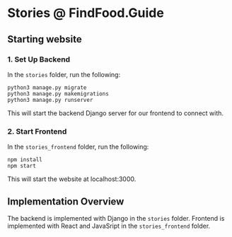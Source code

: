 # Stories @ FindFood.Guide

## Starting website

### 1. Set Up Backend 
In the `stories` folder, run the following:
```
python3 manage.py migrate      
python3 manage.py makemigrations
python3 manage.py runserver
```
This will start the backend Django server for our frontend to connect with.

### 2. Start Frontend
In the `stories_frontend` folder, run the following:
```
npm install
npm start
```
This will start the website at localhost:3000.

## Implementation Overview
The backend is implemented with Django in the `stories` folder. Frontend is implemented with React and JavaSript in the `stories_frontend` folder.